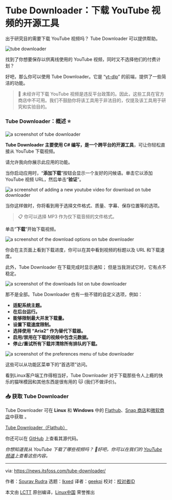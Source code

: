 [#]: subject: "Tube Downloader: An Open Source Tool to Download YouTube Videos"
[#]: via: "https://news.itsfoss.com/tube-downloader/"
[#]: author: "Sourav Rudra https://news.itsfoss.com/author/sourav/"
[#]: collector: "lkxed"
[#]: translator: "geekpi"
[#]: reviewer: " "
[#]: publisher: " "
[#]: url: " "

Tube Downloader：下载 YouTube 视频的开源工具
======

出于研究目的需要下载 YouTube 视频吗？ Tube Downloader 可以提供帮助。

![tube downloader][1]

找到了你想要保存以供离线使用的 YouTube 视频，同时又不选择他们的付费计划？

好吧，那么你可以使用 Tube Downloader。它是 “[yt-dlp][2]” 的前端，提供了一些简洁的功能。

> 🚧 未经许可下载 YouTube 视频是违反平台政策的。因此，这些工具在官方商店中不可用。我们不鼓励你将该工具用于非法目的，仅提及该工具用于研究和实验目的。

### Tube Downloader：概述 ⭐

![a screenshot of tube downloader][3]

**Tube Downloader 主要使用 C# 编写，是一个跨平台的开源工具**，可让你轻松直接从 YouTube 下载视频。

请允许我向你展示此应用的功能。

当你启动应用时，“**添加下载**”按钮会显示一个友好的问候语。单击它以添加 YouTube 视频 URL，然后单击“**验证**”。

![a screenshot of adding a new youtube video for download on tube downloader][4]

当你这样做时，你将看到用于选择文件格式、质量、字幕、保存位置等的选项。

> 📋 你可以选择 MP3 作为仅下载音频的文件格式。

单击“**下载**”开始下载视频。

![a screenshot of the download options on tube downloader][5]

你会在主页面上看到下载进度，你可以在其中看到视频的标题以及 URL 和下载速度。

此外，Tube Downloader 在下载完成时显示通知； 但是当我测试它时，它有点不稳定。

![a screenshot of the downloads list on tube downloader][6]

那不是全部。Tube Downloader 也有一些不错的自定义选项，例如：

- **适配系统主题。**
- **在后台运行。**
- **能够限制最大并发下载量。**
- **设置下载速度限制。**
- **选择使用 “Aria2” 作为替代下载器。**
- **启用/禁用在下载的视频中包含元数据。**
- **停止/重试所有下载并清除所有排队的下载。**

![a screenshot of the preferences menu of tube downloader][7]

这些可以从功能区菜单下的“首选项”访问。

看到Linux客户端工作得相当好，Tube Downloader 对于下载那些令人上瘾的快乐的猫咪模因和其他东西是很有用的 🐱 (我们不做评价)。

### 📥 获取 Tube Downloader

Tube Downloader 可在 **Linux** 和 **Windows** 中的 [Flathub][8]、[Snap 商店][9]和[微软商店][10]中获取 。

[Tube Downloader（Flathub）][11]

你还可以在 [GitHub][12] 上查看其源代码。

_你想知道我从 YouTube 下载了哪些视频吗？ 🤔好吧，你可以在我们的 [YouTube 频道][13]上查看这些内容。_

--------------------------------------------------------------------------------

via: https://news.itsfoss.com/tube-downloader/

作者：[Sourav Rudra][a]
选题：[lkxed][b]
译者：[geekpi](https://github.com/geekpi)
校对：[校对者ID](https://github.com/校对者ID)

本文由 [LCTT](https://github.com/LCTT/TranslateProject) 原创编译，[Linux中国](https://linux.cn/) 荣誉推出

[a]: https://news.itsfoss.com/author/sourav/
[b]: https://github.com/lkxed/
[1]: https://news.itsfoss.com/content/images/size/w1304/2023/05/tube-converter-first-look.png
[2]: https://github.com:443/yt-dlp/yt-dlp
[3]: https://news.itsfoss.com/content/images/2023/05/Tube_Converter.jpg
[4]: https://news.itsfoss.com/content/images/2023/05/Tube_Converter_2.jpg
[5]: https://news.itsfoss.com/content/images/2023/05/Tube_Converter_3.jpg
[6]: https://news.itsfoss.com/content/images/2023/05/Tube_Converter_4.jpg
[7]: https://news.itsfoss.com/content/images/2023/05/Tube_Converter_5.jpg
[8]: https://flathub.org:443/apps/org.nickvision.tubeconverter
[9]: https://snapcraft.io:443/tube-converter
[10]: https://apps.microsoft.com:443/store/detail/nickvision-tube-converter/9PD80NNX004P
[11]: https://flathub.org:443/apps/org.nickvision.tubeconverter
[12]: https://github.com:443/NickvisionApps/TubeConverter
[13]: https://www.youtube.com:443/@Itsfoss